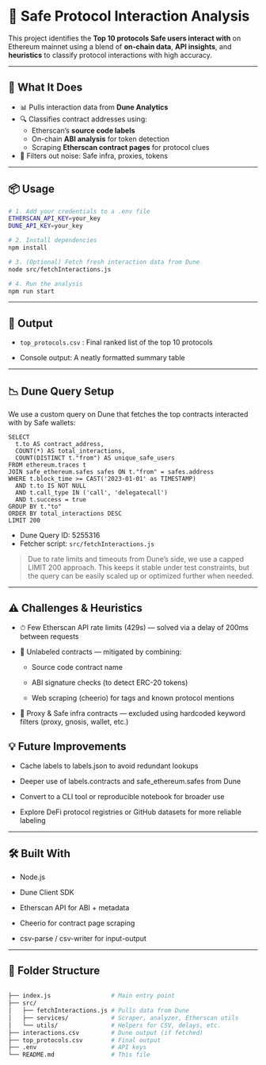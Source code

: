 # 🧠 Safe Protocol Interaction Analysis

This project identifies the **Top 10 protocols Safe users interact with** on Ethereum mainnet using a blend of **on-chain data**, **API insights**, and **heuristics** to classify protocol interactions with high accuracy.

---

## 🚀 What It Does

- 📊 Pulls interaction data from **Dune Analytics**
- 🔍 Classifies contract addresses using:
  - Etherscan’s **source code labels**
  - On-chain **ABI analysis** for token detection
  - Scraping **Etherscan contract pages** for protocol clues
- 🧹 Filters out noise: Safe infra, proxies, tokens

---

## 📦 Usage

```bash
# 1. Add your credentials to a .env file
ETHERSCAN_API_KEY=your_key
DUNE_API_KEY=your_key

# 2. Install dependencies
npm install

# 3. (Optional) Fetch fresh interaction data from Dune
node src/fetchInteractions.js

# 4. Run the analysis
npm run start
```
---

## 📁 Output
- `top_protocols.csv` : Final ranked list of the top 10 protocols

- Console output: A neatly formatted summary table
---
## 📉 Dune Query Setup
We use a custom query on Dune that fetches the top contracts interacted with by Safe wallets:
```
SELECT 
  t.to AS contract_address,
  COUNT(*) AS total_interactions,
  COUNT(DISTINCT t."from") AS unique_safe_users
FROM ethereum.traces t
JOIN safe_ethereum.safes safes ON t."from" = safes.address
WHERE t.block_time >= CAST('2023-01-01' as TIMESTAMP)
  AND t.to IS NOT NULL
  AND t.call_type IN ('call', 'delegatecall')
  AND t.success = true
GROUP BY t."to"
ORDER BY total_interactions DESC
LIMIT 200
```
- Dune Query ID: 5255316
- Fetcher script: `src/fetchInteractions.js`

> Due to rate limits and timeouts from Dune’s side, we use a capped LIMIT 200 approach. This keeps it stable under test constraints, but the query can be easily scaled up or optimized further when needed.
---
## ⚠️ Challenges & Heuristics
- ⏱ Few Etherscan API rate limits (429s) — solved via a delay of 200ms between requests

- 🤷 Unlabeled contracts — mitigated by combining:

    - Source code contract name

    - ABI signature checks (to detect ERC-20 tokens)

    - Web scraping (cheerio) for tags and known protocol mentions

- 🧱 Proxy & Safe infra contracts — excluded using hardcoded keyword filters (proxy, gnosis, wallet, etc.)

## 💡 Future Improvements
- Cache labels to labels.json to avoid redundant lookups

- Deeper use of labels.contracts and safe_ethereum.safes from Dune

- Convert to a CLI tool or reproducible notebook for broader use

- Explore DeFi protocol registries or GitHub datasets for more reliable labeling
---
## 🛠 Built With
- Node.js

- Dune Client SDK

- Etherscan API for ABI + metadata

- Cheerio for contract page scraping

- csv-parse / csv-writer for input-output
---
## 📂 Folder Structure

```bash

├── index.js                 # Main entry point
├── src/
│   ├── fetchInteractions.js # Pulls data from Dune
│   ├── services/            # Scraper, analyzer, Etherscan utils
│   └── utils/               # Helpers for CSV, delays, etc.
├── interactions.csv         # Dune output (if fetched)
├── top_protocols.csv        # Final output
├── .env                     # API keys
└── README.md                # This file
```